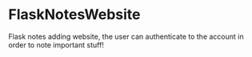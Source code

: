# FlaskNotesWebsite
Flask notes adding website, the user can authenticate to the account in order to note important stuff!
